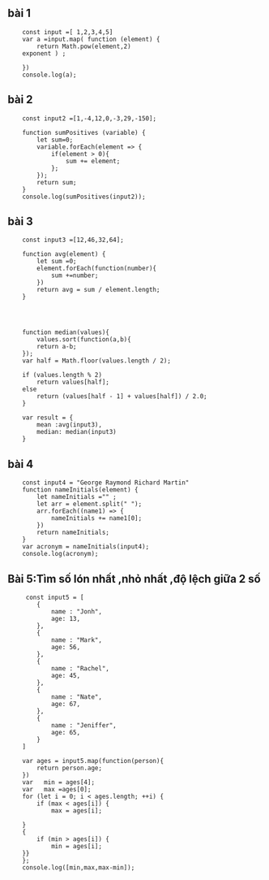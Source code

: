## bài 1
        const input =[ 1,2,3,4,5]
        var a =input.map( function (element) {
            return Math.pow(element,2)   
        exponent ) ;

        })
        console.log(a);




## bài 2
        const input2 =[1,-4,12,0,-3,29,-150];

        function sumPositives (variable) {
            let sum=0;
            variable.forEach(element => {        
                if(element > 0){
                    sum += element;
                };
            });
            return sum;
        }
        console.log(sumPositives(input2));




## bài 3 


        const input3 =[12,46,32,64];

        function avg(element) {
            let sum =0;      
            element.forEach(function(number){
                sum +=number;
            })
            return avg = sum / element.length;
        }




        function median(values){
            values.sort(function(a,b){
            return a-b;
        });
        var half = Math.floor(values.length / 2);
        
        if (values.length % 2)
            return values[half];
        else
            return (values[half - 1] + values[half]) / 2.0;
        }

        var result = {
            mean :avg(input3),
            median: median(input3)
        }






## bài 4

        const input4 = "George Raymond Richard Martin"
        function nameInitials(element) {
            let nameInitials ="" ;
            let arr = element.split(" ");
            arr.forEach((name1) => {
                nameInitials += name1[0];
            })
            return nameInitials;
        }
        var acronym = nameInitials(input4);
        console.log(acronym);





## Bài 5:Tìm số lón nhất ,nhỏ nhất ,độ lệch giữa 2 số 

         const input5 = [
            {
                name : "Jonh",
                age: 13,
            },
            {
                name : "Mark",
                age: 56,
            },
            {
                name : "Rachel",
                age: 45,
            },
            {
                name : "Nate",
                age: 67,
            },
            {
                name : "Jeniffer",
                age: 65,
            }    
        ]

        var ages = input5.map(function(person){
            return person.age;
        }) 
        var   min = ages[4];
        var   max =ages[0];
        for (let i = 0; i < ages.length; ++i) {
            if (max < ages[i]) {
                max = ages[i];
                
        }
        {
            if (min > ages[i]) {
                min = ages[i];
        }}
        };
        console.log([min,max,max-min]);


